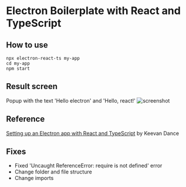 # Electron Boilerplate with React and TypeScript

## How to use
    npx electron-react-ts my-app
    cd my-app
    npm start

## Result screen
Popup with the text 'Hello electron' and 'Hello, react!'
![screenshot](https://user-images.githubusercontent.com/22363298/128173687-846916b9-1b5e-44f8-be9a-781337741763.png)

## Reference
[Setting up an Electron app with React and TypeScript](https://www.keevan.dev/blog/2020/02/setting-up-electron-react-and-typescript) by Keevan Dance

## Fixes
- Fixed 'Uncaught ReferenceError: require is not defined' error
- Change folder and file structure
- Change imports